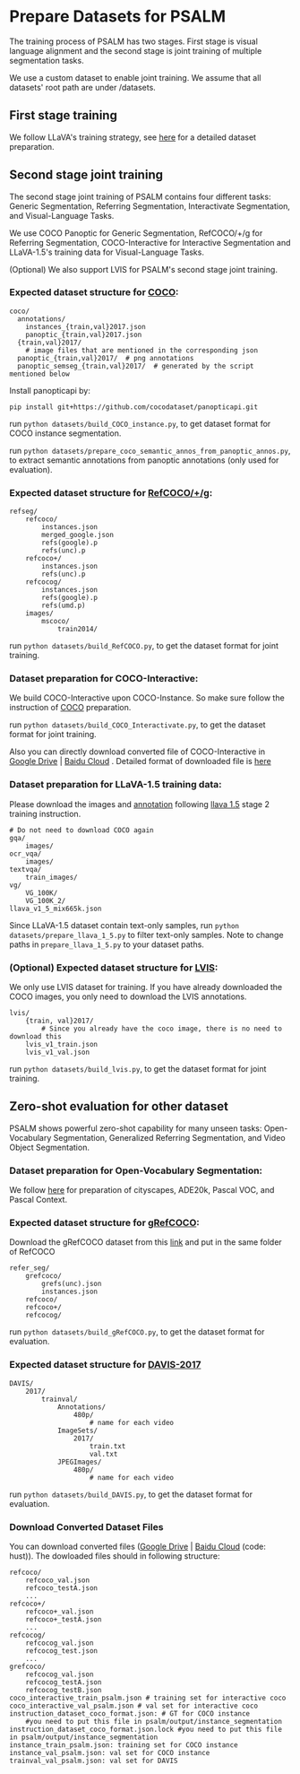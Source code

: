 # Prepare Datasets for PSALM

The training process of PSALM has two stages. First stage is visual language alignment and the second stage is joint training of multiple segmentation tasks.

We use a custom dataset to enable joint training. We assume that all datasets' root path are under /datasets.

## First stage training

We follow LLaVA's training strategy, see [here](https://github.com/haotian-liu/LLaVA/blob/main/docs/Data.md#pretraining-dataset) for a detailed dataset preparation.

## Second stage joint training

The second stage joint training of PSALM contains four different tasks: Generic Segmentation, Referring Segmentation, Interactivate Segmentation, and Visual-Language Tasks.

We use COCO Panoptic for Generic Segmentation, RefCOCO/+/g for Referring Segmentation, COCO-Interactive for Interactive Segmentation and LLaVA-1.5's training data for Visual-Language Tasks. 

(Optional) We also support LVIS for PSALM's second stage joint training.

### Expected dataset structure for [COCO](https://cocodataset.org/#download):

```
coco/
  annotations/
    instances_{train,val}2017.json
    panoptic_{train,val}2017.json
  {train,val}2017/
    # image files that are mentioned in the corresponding json
  panoptic_{train,val}2017/  # png annotations
  panoptic_semseg_{train,val}2017/  # generated by the script mentioned below
```

Install panopticapi by:
```
pip install git+https://github.com/cocodataset/panopticapi.git
```


run `python datasets/build_COCO_instance.py`, to get dataset format for COCO instance segmentation.

run `python datasets/prepare_coco_semantic_annos_from_panoptic_annos.py`, to extract semantic annotations from panoptic annotations (only used for evaluation).

### Expected dataset structure for [RefCOCO/+/g](https://github.com/lichengunc/refer):

```
refseg/
    refcoco/
        instances.json
        merged_google.json
        refs(google).p
        refs(unc).p
    refcoco+/
        instances.json
        refs(unc).p
    refcocog/
        instances.json
        refs(google).p
        refs(umd.p)
    images/
        mscoco/
            train2014/
```
run `python datasets/build_RefCOCO.py`, to get the dataset format for joint training.

### Dataset preparation for COCO-Interactive:

We build COCO-Interactive upon COCO-Instance. So make sure follow the instruction of [COCO](#expected-dataset-structure-for-coco) preparation.

run `python datasets/build_COCO_Interactivate.py`, to get the dataset format for joint training.

Also you can directly download converted file of COCO-Interactive in [Google Drive](https://drive.google.com/file/d/1EcC1tl1OQRgIqqy7KFG7JZz2KHujAQB3/view?usp=sharing) | [Baidu Cloud](https://pan.baidu.com/s/1NRGJGkJDUGn8CU-sU5ScOg) . Detailed format of downloaded file is [here](https://github.com/zamling/PSALM/blob/main/docs/DATASET.md#download-converted-dataset-files)

### Dataset preparation for LLaVA-1.5 training data:
Please download the images and [annotation](https://huggingface.co/datasets/liuhaotian/LLaVA-Instruct-150K/blob/main/llava_v1_5_mix665k.json) following [llava 1.5](https://github.com/haotian-liu/LLaVA?tab=readme-ov-file#visual-instruction-tuning) stage 2 training instruction. 
```
# Do not need to download COCO again
gqa/
    images/
ocr_vqa/
    images/
textvqa/
    train_images/
vg/
    VG_100K/
    VG_100K_2/
llava_v1_5_mix665k.json
```
Since LLaVA-1.5 dataset contain text-only samples, run `python datasets/prepare_llava_1_5.py` to filter text-only samples.  Note to change paths in `prepare_llava_1_5.py` to your dataset paths.

### (Optional) Expected dataset structure for [LVIS](https://www.lvisdataset.org/dataset):

We only use LVIS dataset for training. If you have already downloaded the COCO images, you only need to download the LVIS annotations.

```
lvis/
    {train, val}2017/
        # Since you already have the coco image, there is no need to download this
    lvis_v1_train.json
    lvis_v1_val.json
```

run `python datasets/build_lvis.py`, to get the dataset format for joint training.

## Zero-shot evaluation for other dataset

PSALM shows powerful zero-shot capability for many unseen tasks: Open-Vocabulary Segmentation, Generalized Referring Segmentation, and Video Object Segmentation.

### Dataset preparation for Open-Vocabulary Segmentation:

We follow [here](https://github.com/bytedance/fc-clip/blob/main/datasets/README.md#expected-dataset-structure-for-cityscapes) for preparation of cityscapes, ADE20k, Pascal VOC, and Pascal Context.

### Expected dataset structure for [gRefCOCO](https://github.com/henghuiding/gRefCOCO):

Download the gRefCOCO dataset from this [link](https://entuedu-my.sharepoint.com/personal/liuc0058_e_ntu_edu_sg/_layouts/15/onedrive.aspx?id=%2Fpersonal%2Fliuc0058%5Fe%5Fntu%5Fedu%5Fsg%2FDocuments%2Fopensource%2FGRES%2Fdataset&ga=1) and put in the same folder of RefCOCO

```
refer_seg/
    grefcoco/
        grefs(unc).json
        instances.json
    refcoco/
    refcoco+/
    refcocog/
```
run `python datasets/build_gRefCOCO.py`, to get the dataset format for evaluation.

### Expected dataset structure for [DAVIS-2017](https://davischallenge.org/davis2017/code.html)

```
DAVIS/
    2017/
        trainval/
            Annotations/
                480p/
                    # name for each video
            ImageSets/
                2017/
                    train.txt
                    val.txt
            JPEGImages/
                480p/
                    # name for each video
```

run `python datasets/build_DAVIS.py`, to get the dataset format for evaluation.

### Download Converted Dataset Files
You can download converted files ([Google Drive](https://drive.google.com/file/d/1EcC1tl1OQRgIqqy7KFG7JZz2KHujAQB3/view?usp=sharing) | [Baidu Cloud](https://pan.baidu.com/s/1NRGJGkJDUGn8CU-sU5ScOg) (code: hust)).
The dowloaded files should in following structure:
```
refcoco/
    refcoco_val.json
    refcoco_testA.json
    ...
refcoco+/
    refcoco+_val.json
    refcoco+_testA.json
    ...
refcocog/
    refcocog_val.json
    refcocog_test.json
    ...
grefcoco/
    refcocog_val.json
    refcocog_testA.json
    refcocog_testB.json
coco_interactive_train_psalm.json # training set for interactive coco
coco_interactive_val_psalm.json # val set for interactive coco
instruction_dataset_coco_format.json: # GT for COCO instance
    #you need to put this file in psalm/output/instance_segmentation
instruction_dataset_coco_format.json.lock #you need to put this file in psalm/output/instance_segmentation
instance_train_psalm.json: training set for COCO instance 
instance_val_psalm.json: val set for COCO instance 
trainval_val_psalm.json: val set for DAVIS
```

